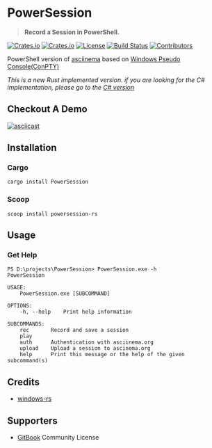 # PowerSession

> **Record a Session in PowerShell.**

[![Crates.io](https://img.shields.io/crates/v/PowerSession?style=flat-square)](https://crates.io/crates/PowerSession)
[![Crates.io](https://img.shields.io/crates/d/PowerSession?style=flat-square)](https://crates.io/crates/PowerSession)
[![License](https://img.shields.io/badge/license-MIT-blue?style=flat-square)](./LICENSE)
[![Build Status](https://img.shields.io/github/workflow/status/Watfaq/PowerSession-rs/Rust%20CI/main?style=flat-square)](https://github.com/Watfaq/PowerSession-rs/actions/workflows/ci.yml?query=branch%3Amain)
[![Contributors](https://img.shields.io/github/contributors/Watfaq/PowerSession-rs?style=flat-square)](https://github.com/Watfaq/PowerSession-rs/graphs/contributors)

PowerShell version of [asciinema](https://github.com/asciinema/asciinema) based on [Windows Pseudo Console(ConPTY)](https://devblogs.microsoft.com/commandline/windows-command-line-introducing-the-windows-pseudo-console-conpty/)

*This is a new Rust implemented version.*
*if you are looking for the C# implementation, please go to the [C# version](https://github.com/Watfaq/PowerSession)*

## Checkout A Demo

[![asciicast](https://asciinema.org/a/272866.svg)](https://asciinema.org/a/272866)

## Installation

### Cargo

```console
cargo install PowerSession
```

### Scoop

```console
scoop install powersession-rs
```

## Usage

### Get Help
```console
PS D:\projects\PowerSession> PowerSession.exe -h
PowerSession

USAGE:
    PowerSession.exe [SUBCOMMAND]

OPTIONS:
    -h, --help    Print help information

SUBCOMMANDS:
    rec       Record and save a session
    play
    auth      Authentication with asciinema.org
    upload    Upload a session to ascinema.org
    help      Print this message or the help of the given subcommand(s)
```

## Credits
- [windows-rs](https://github.com/microsoft/windows-rs)

## Supporters
- [GitBook](https://www.gitbook.com/) Community License
